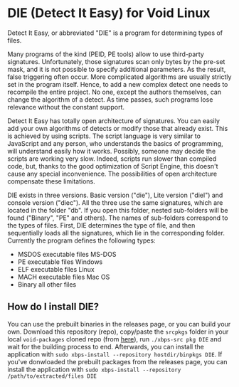 # DIE (Detect It Easy) for Void Linux

Detect It Easy, or abbreviated "DIE" is a program for determining types of files.

Many programs of the kind (PEID, PE tools) allow to use third-party signatures. Unfortunately, those signatures scan only bytes by the pre-set mask, and it is not possible to specify additional parameters. As the result, false triggering often occur. More complicated algorithms are usually strictly set in the program itself. Hence, to add a new complex detect one needs to recompile the entire project. No one, except the authors themselves, can change the algorithm of a detect. As time passes, such programs lose relevance without the constant support.

Detect It Easy has totally open architecture of signatures. You can easily add your own algorithms of detects or modify those that already exist. This is achieved by using scripts. The script language is very similar to JavaScript and any person, who understands the basics of programming, will understand easily how it works. Possibly, someone may decide the scripts are working very slow. Indeed, scripts run slower than compiled code, but, thanks to the good optimization of Script Engine, this doesn't cause any special inconvenience. The possibilities of open architecture compensate these limitations.

DIE exists in three versions. Basic version ("die"), Lite version ("diel") and console version ("diec"). All the three use the same signatures, which are located in the folder "db". If you open this folder, nested sub-folders will be found ("Binary", "PE" and others). The names of sub-folders correspond to the types of files. First, DIE determines the type of file, and then sequentially loads all the signatures, which lie in the corresponding folder. Currently the program defines the following types:

- MSDOS executable files MS-DOS
- PE executable files Windows
- ELF executable files Linux
- MACH executable files Mac OS
- Binary all other files

## How do I install DIE?

You can use the prebuilt binaries in the releases page, or you can build your own. Download this repository (repo), copy/paste the `srcpkgs` folder in your local `void-packages` cloned repo (from [here](https://github.com/void-linux/void-packages)), run `./xbps-src pkg DIE` and wait for the building process to end. Afterwards, you can install the application with `sudo xbps-install --repository hostdir/binpkgs DIE`. If you've donwloaded the prebuilt packages from the releases page, you can install the application with `sudo xbps-install --repository /path/to/extracted/files DIE`